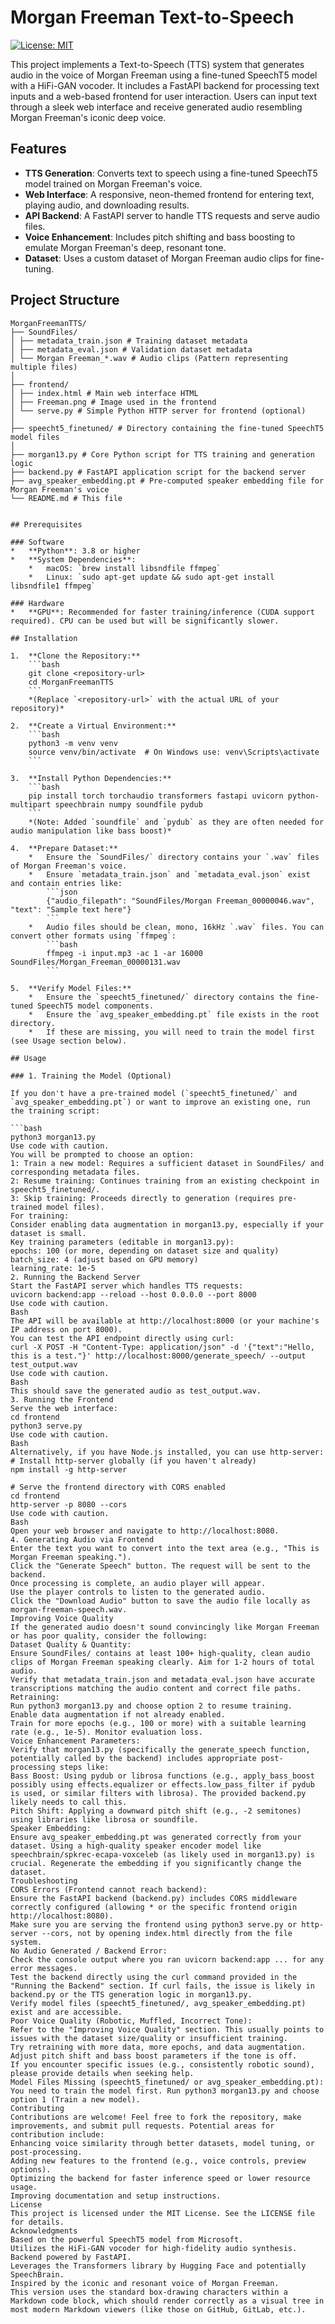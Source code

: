 # Morgan Freeman Text-to-Speech

[![License: MIT](https://img.shields.io/badge/License-MIT-yellow.svg)](https://opensource.org/licenses/MIT)

This project implements a Text-to-Speech (TTS) system that generates audio in the voice of Morgan Freeman using a fine-tuned SpeechT5 model with a HiFi-GAN vocoder. It includes a FastAPI backend for processing text inputs and a web-based frontend for user interaction. Users can input text through a sleek web interface and receive generated audio resembling Morgan Freeman's iconic deep voice.

## Features

*   **TTS Generation**: Converts text to speech using a fine-tuned SpeechT5 model trained on Morgan Freeman's voice.
*   **Web Interface**: A responsive, neon-themed frontend for entering text, playing audio, and downloading results.
*   **API Backend**: A FastAPI server to handle TTS requests and serve audio files.
*   **Voice Enhancement**: Includes pitch shifting and bass boosting to emulate Morgan Freeman's deep, resonant tone.
*   **Dataset**: Uses a custom dataset of Morgan Freeman audio clips for fine-tuning.

## Project Structure
```text
MorganFreemanTTS/
├── SoundFiles/
│ ├── metadata_train.json # Training dataset metadata
│ ├── metadata_eval.json # Validation dataset metadata
│ └── Morgan Freeman_*.wav # Audio clips (Pattern representing multiple files)
│
├── frontend/
│ ├── index.html # Main web interface HTML
│ ├── Freeman.png # Image used in the frontend
│ └── serve.py # Simple Python HTTP server for frontend (optional)
│
├── speecht5_finetuned/ # Directory containing the fine-tuned SpeechT5 model files
│
├── morgan13.py # Core Python script for TTS training and generation logic
├── backend.py # FastAPI application script for the backend server
├── avg_speaker_embedding.pt # Pre-computed speaker embedding file for Morgan Freeman's voice
└── README.md # This file


## Prerequisites

### Software
*   **Python**: 3.8 or higher
*   **System Dependencies**:
    *   macOS: `brew install libsndfile ffmpeg`
    *   Linux: `sudo apt-get update && sudo apt-get install libsndfile1 ffmpeg`

### Hardware
*   **GPU**: Recommended for faster training/inference (CUDA support required). CPU can be used but will be significantly slower.

## Installation

1.  **Clone the Repository:**
    ```bash
    git clone <repository-url>
    cd MorganFreemanTTS
    ```
    *(Replace `<repository-url>` with the actual URL of your repository)*

2.  **Create a Virtual Environment:**
    ```bash
    python3 -m venv venv
    source venv/bin/activate  # On Windows use: venv\Scripts\activate
    ```

3.  **Install Python Dependencies:**
    ```bash
    pip install torch torchaudio transformers fastapi uvicorn python-multipart speechbrain numpy soundfile pydub
    ```
    *(Note: Added `soundfile` and `pydub` as they are often needed for audio manipulation like bass boost)*

4.  **Prepare Dataset:**
    *   Ensure the `SoundFiles/` directory contains your `.wav` files of Morgan Freeman's voice.
    *   Ensure `metadata_train.json` and `metadata_eval.json` exist and contain entries like:
        ```json
        {"audio_filepath": "SoundFiles/Morgan Freeman_00000046.wav", "text": "Sample text here"}
        ```
    *   Audio files should be clean, mono, 16kHz `.wav` files. You can convert other formats using `ffmpeg`:
        ```bash
        ffmpeg -i input.mp3 -ac 1 -ar 16000 SoundFiles/Morgan_Freeman_00000131.wav
        ```

5.  **Verify Model Files:**
    *   Ensure the `speecht5_finetuned/` directory contains the fine-tuned SpeechT5 model components.
    *   Ensure the `avg_speaker_embedding.pt` file exists in the root directory.
    *   If these are missing, you will need to train the model first (see Usage section below).

## Usage

### 1. Training the Model (Optional)

If you don't have a pre-trained model (`speecht5_finetuned/` and `avg_speaker_embedding.pt`) or want to improve an existing one, run the training script:

```bash
python3 morgan13.py
Use code with caution.
You will be prompted to choose an option:
1: Train a new model: Requires a sufficient dataset in SoundFiles/ and corresponding metadata files.
2: Resume training: Continues training from an existing checkpoint in speecht5_finetuned/.
3: Skip training: Proceeds directly to generation (requires pre-trained model files).
For training:
Consider enabling data augmentation in morgan13.py, especially if your dataset is small.
Key training parameters (editable in morgan13.py):
epochs: 100 (or more, depending on dataset size and quality)
batch_size: 4 (adjust based on GPU memory)
learning_rate: 1e-5
2. Running the Backend Server
Start the FastAPI server which handles TTS requests:
uvicorn backend:app --reload --host 0.0.0.0 --port 8000
Use code with caution.
Bash
The API will be available at http://localhost:8000 (or your machine's IP address on port 8000).
You can test the API endpoint directly using curl:
curl -X POST -H "Content-Type: application/json" -d '{"text":"Hello, this is a test."}' http://localhost:8000/generate_speech/ --output test_output.wav
Use code with caution.
Bash
This should save the generated audio as test_output.wav.
3. Running the Frontend
Serve the web interface:
cd frontend
python3 serve.py
Use code with caution.
Bash
Alternatively, if you have Node.js installed, you can use http-server:
# Install http-server globally (if you haven't already)
npm install -g http-server

# Serve the frontend directory with CORS enabled
cd frontend
http-server -p 8080 --cors
Use code with caution.
Bash
Open your web browser and navigate to http://localhost:8080.
4. Generating Audio via Frontend
Enter the text you want to convert into the text area (e.g., "This is Morgan Freeman speaking.").
Click the "Generate Speech" button. The request will be sent to the backend.
Once processing is complete, an audio player will appear.
Use the player controls to listen to the generated audio.
Click the "Download Audio" button to save the audio file locally as morgan-freeman-speech.wav.
Improving Voice Quality
If the generated audio doesn't sound convincingly like Morgan Freeman or has poor quality, consider the following:
Dataset Quality & Quantity:
Ensure SoundFiles/ contains at least 100+ high-quality, clean audio clips of Morgan Freeman speaking clearly. Aim for 1-2 hours of total audio.
Verify that metadata_train.json and metadata_eval.json have accurate transcriptions matching the audio content and correct file paths.
Retraining:
Run python3 morgan13.py and choose option 2 to resume training.
Enable data augmentation if not already enabled.
Train for more epochs (e.g., 100 or more) with a suitable learning rate (e.g., 1e-5). Monitor evaluation loss.
Voice Enhancement Parameters:
Verify that morgan13.py (specifically the generate_speech function, potentially called by the backend) includes appropriate post-processing steps like:
Bass Boost: Using pydub or librosa functions (e.g., apply_bass_boost possibly using effects.equalizer or effects.low_pass_filter if pydub is used, or similar filters with librosa). The provided backend.py likely needs to call this.
Pitch Shift: Applying a downward pitch shift (e.g., -2 semitones) using libraries like librosa or soundfile.
Speaker Embedding:
Ensure avg_speaker_embedding.pt was generated correctly from your dataset. Using a high-quality speaker encoder model like speechbrain/spkrec-ecapa-voxceleb (as likely used in morgan13.py) is crucial. Regenerate the embedding if you significantly change the dataset.
Troubleshooting
CORS Errors (Frontend cannot reach backend):
Ensure the FastAPI backend (backend.py) includes CORS middleware correctly configured (allowing * or the specific frontend origin http://localhost:8080).
Make sure you are serving the frontend using python3 serve.py or http-server --cors, not by opening index.html directly from the file system.
No Audio Generated / Backend Error:
Check the console output where you ran uvicorn backend:app ... for any error messages.
Test the backend directly using the curl command provided in the "Running the Backend" section. If curl fails, the issue is likely in backend.py or the TTS generation logic in morgan13.py.
Verify model files (speecht5_finetuned/, avg_speaker_embedding.pt) exist and are accessible.
Poor Voice Quality (Robotic, Muffled, Incorrect Tone):
Refer to the "Improving Voice Quality" section. This usually points to issues with the dataset size/quality or insufficient training.
Try retraining with more data, more epochs, and data augmentation.
Adjust pitch shift and bass boost parameters if the tone is off.
If you encounter specific issues (e.g., consistently robotic sound), please provide details when seeking help.
Model Files Missing (speecht5_finetuned/ or avg_speaker_embedding.pt):
You need to train the model first. Run python3 morgan13.py and choose option 1 (Train a new model).
Contributing
Contributions are welcome! Feel free to fork the repository, make improvements, and submit pull requests. Potential areas for contribution include:
Enhancing voice similarity through better datasets, model tuning, or post-processing.
Adding new features to the frontend (e.g., voice controls, preview options).
Optimizing the backend for faster inference speed or lower resource usage.
Improving documentation and setup instructions.
License
This project is licensed under the MIT License. See the LICENSE file for details.
Acknowledgments
Based on the powerful SpeechT5 model from Microsoft.
Utilizes the HiFi-GAN vocoder for high-fidelity audio synthesis.
Backend powered by FastAPI.
Leverages the Transformers library by Hugging Face and potentially SpeechBrain.
Inspired by the iconic and resonant voice of Morgan Freeman.
This version uses the standard box-drawing characters within a Markdown code block, which should render correctly as a visual tree in most modern Markdown viewers (like those on GitHub, GitLab, etc.).